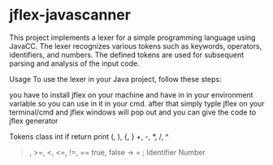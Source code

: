 # jflex-javascanner
This project implements a lexer for a simple programming language using JavaCC. The lexer recognizes various tokens such as keywords, operators, identifiers, and numbers. The defined tokens are used for subsequent parsing and analysis of the input code.

Usage
To use the lexer in your Java project, follow these steps:

you have to install jflex on your machine and have in in your environment variable so you can use in it in your cmd.
after that simply typle jflex on your terminal/cmd and jflex windows will pop out and you can give the code to jflex generator


Tokens
class
int
if
return
print
(, ), {, }
+, -, *, /, ^
>, >=, <, <=, !=, ==
true, false
->
=
;
Identifier
Number
